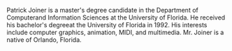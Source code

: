 Patrick Joiner is a master's degree candidate in the Department of Computerand Information Sciences at the University of Florida.  He received his bachelor's degreeat the University of Florida in 1992.  His interests include computer graphics, animation, MIDI, and multimedia.  Mr. Joiner is a native of Orlando, Florida.
